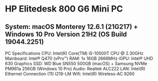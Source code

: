 # HP Elitedesk 800 G6 Mini PC 
System: macOS Monterey 12.6.1 (21G217) + Windows 10 Pro Version 21H2 (OS Build 19044.2251)
---
PC Specifications
CPU: Intel(R) Core(TM) i5-10500T CPU @ 2.30GHz
Mainboard: Intel® Q470 (vPro™)
RAM: 1x 16GB 2666MHz
iGPU: Intel® UHD 630 Graphics
SSD: WD Blue SN550 500GB (macOS) + Samsung NVMe PM981a 256GB (Windows 10 Pro)
Audio: Realtek ALC222 
LAN: Intel(R) Ethernet Connection (11) I219-LM
Wifi: Intel(R) Wireless-AC 9260